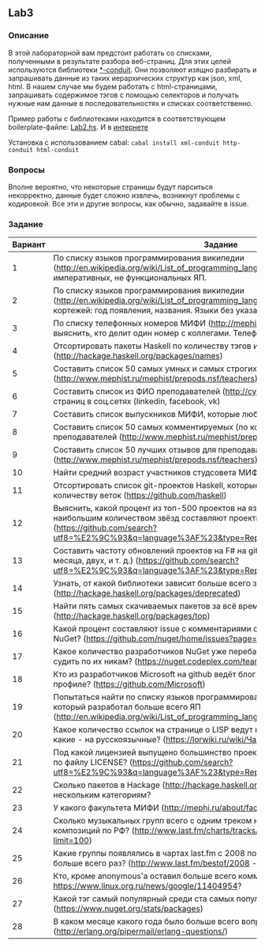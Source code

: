 ## Lab3
### Описание

В этой лабораторной вам предстоит работать со списками, полученными в результате разбора веб-страниц.
Для этих целей используются библиотеки [*-conduit](https://github.com/snoyberg/xml). Они позволяют изящно разбирать и запрашивать данные из таких иерархических структур как json, xml, html. В нашем случае мы будем работать с html-страницами, запрашивать содержимое тэгов с помощью селекторов и получать нужные нам данные в последовательностях и списках соответственно.

Пример работы с библиотеками находится в соответствующем boilerplate-файле: [Lab2.hs](./Lab2.hs). И в [интернете](https://www.fpcomplete.com/school/starting-with-haskell/libraries-and-frameworks/text-manipulation/tagsoup)

Установка с использованием cabal: `cabal install xml-conduit http-conduit html-conduit`

### Вопросы
Вполне вероятно, что некоторые страницы будут парситься некорректно, данные будет сложно извлечь, возникнут проблемы с кодировкой. Все эти и другие вопросы, как обычно, задавайте в issue.

### Задание
|Вариант|Задание|
|---|---|
|1|По списку языков программирования википедии (http://en.wikipedia.org/wiki/List_of_programming_languages) составить список императивных, не функциональных ЯП.
|2|По списку языков программирования википедии (http://en.wikipedia.org/wiki/List_of_programming_languages) составить список кортежей: год появления, названия. Языки без указания годов появления исключить.
|3|По списку телефонных номеров МИФИ (http://mephi.ru/about/governance.php) выяснить, кто делит один номер с коллегами. Телефонные номера нормализовать
|4|Отсортировать пакеты Haskell по количеству тэгов их описывающих (http://hackage.haskell.org/packages/names)
|5|Составить список 50 самых умных и самых строгих преподавателей (http://www.mephist.ru/mephist/prepods.nsf/teachers)
|6|Составить список из ФИО преподавателей (http://cyber.mephi.ru/Faculty.html) и их страниц в соц.сетях (linkedin, facebook, vk)
|7|Составить список выпускников МИФИ, которые любят КВН (https://vk.com/vmephi)
|8|Составить список 50 самых комментируемых (по количеству отзывов) преподавателей (http://www.mephist.ru/mephist/prepods.nsf/teachers)
|9|Составить список 50 лучших отзывов для преподавателей с самой высокой оценкой (http://www.mephist.ru/mephist/prepods.nsf/teachers)
|10|Найти средний возраст участников студсовета МИФИ (https://vk.com/vmephi)
|11|Отсортировать список git-проектов Haskell, которые проходят тесты на Travis CI по количеству веток (https://github.com/haskell)
|12|Выяснить, какой процент из топ-500 проектов на языках Haskell и F# на github с наибольшим количеством звёзд составляют проекты на F# (https://github.com/search?utf8=%E2%9C%93&q=language%3AF%23&type=Repositories&ref=advsearch&l=F%23)
|13|Составить частоту обновлений проектов на F# на github (в течении последнего месяца, двух, и т. д.) (https://github.com/search?utf8=%E2%9C%93&q=language%3AF%23&type=Repositories&ref=advsearch&l=F%23)
|14|Узнать, от какой библиотеки зависит больше всего запрещённых пакетов на hackage (http://hackage.haskell.org/packages/deprecated)
|15|Найти пять самых скачиваемых пакетов за всё время на hackage (http://hackage.haskell.org/packages/top)
|16|Какой процент составляют issue с комментариями от общего количества issue для NuGet? (https://github.com/nuget/home/issues?page=1&q=is%3Aissue+is%3Aopen)
|17|Какое количество разработчиков NuGet уже перебазировались на github, если судить по их никам? (https://nuget.codeplex.com/team/view)
|18|Кто из разработчиков Microsoft на github ведёт блог на blogs.msdn.com и указал его в профиле? (https://github.com/Microsoft)
|19|Попытаться найти по списку языков программирования википедии человека, который разработал больше всего ЯП (http://en.wikipedia.org/wiki/List_of_programming_languages)
|20|Какое количество ссылок на странице о LISP ведут на англоязычные ресурсы, а какие - на русскоязычные? (https://lorwiki.ru/wiki/Часть_1._Общие_вопросы_о_Lisp)
|21|Под какой лицензией выпущено большинство проектов на F# на github, если судить по файлу LICENSE? (https://github.com/search?utf8=%E2%9C%93&q=language%3AF%23&type=Repositories&ref=advsearch&l=F%23)
|22|Сколько пакетов в Hackage (http://hackage.haskell.org/packages/) относятся к нескольким категориям?
|23|У какого факультета МИФИ (http://mephi.ru/about/faculty/) больше всего кафедр?
|24|Сколько музыкальных групп всего с одним треком находится в чарте last.fm top100 композиций по РФ? (http://www.last.fm/charts/tracks/top/place/Russian+Federation?limit=100)
|25|Какие группы появлялись в чартах last.fm с 2008 по 2013 года (исключая 2012) больше всего раз? (http://www.last.fm/bestof/2008 - http://www.last.fm/bestof/2013)
|26|Кто, кроме anonymous'а оставил больше всего комментариев в теме https://www.linux.org.ru/news/google/11404954?
|27|Какой тэг самый популярный среди ста самых популярных пакетов на NuGet? (https://www.nuget.org/stats/packages)
|28|В каком месяце какого года было больше всего вопросов в рассылке эрланга? (http://erlang.org/pipermail/erlang-questions/)
